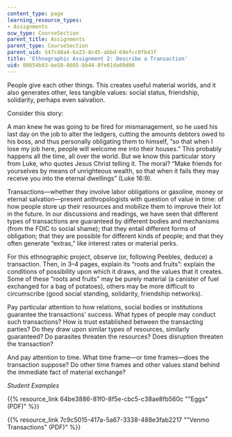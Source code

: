```yaml
---
content_type: page
learning_resource_types:
- Assignments
ocw_type: CourseSection
parent_title: Assignments
parent_type: CourseSection
parent_uid: 547c48a4-6a23-8c45-abbd-69efcc0fb43f
title: 'Ethnographic Assignment 2: Describe a Transaction'
uid: 80654b83-be58-8605-bb44-8fe01da09d00
---
```


People give each other things. This creates useful material worlds, and it also generates other, less tangible values: social status, friendship, solidarity, perhaps even salvation.

Consider this story:

A man knew he was going to be fired for mismanagement, so he used his last day on the job to alter the ledgers, cutting the amounts debtors owed to his boss, and thus personally obligating them to himself, “so that when I lose my job here, people will welcome me into their houses.” This probably happens all the time, all over the world. But we know this particular story from Luke, who quotes Jesus Christ telling it. The moral? “Make friends for yourselves by means of unrighteous wealth, so that when it fails they may receive you into the eternal dwellings” (Luke 16:9).

Transactions—whether they involve labor obligations or gasoline, money or eternal salvation—present anthropologists with question of value in time: of how people store up their resources and mobilize them to improve their lot in the future. In our discussions and readings, we have seen that different types of transactions are guaranteed by different bodies and mechanisms (from the FDIC to social shame); that they entail different forms of obligation; that they are possible for different kinds of people; and that they often generate “extras,” like interest rates or material perks.

For this ethnographic project, observe (or, following Peebles, deduce) a transaction. Then, in 3–4 pages, explain its “roots and fruits”: explain the conditions of possibility upon which it draws, and the values that it creates. Some of these “roots and fruits” may be purely material (a canister of fuel exchanged for a bag of potatoes), others may be more difficult to circumscribe (good social standing, solidarity, friendship networks).

Pay particular attention to how relations, social bodies or institutions guarantee the transactions' success. What types of people may conduct such transactions? How is trust established between the transacting parties? Do they draw upon similar types of resources, similarly guaranteed? Do parasites threaten the resources? Does disruption threaten the transaction?

And pay attention to time. What time frame—or time frames—does the transaction suppose? Do other time frames and other values stand behind the immediate fact of material exchange?

_Student Examples_

{{% resource_link 64be3886-81f0-8f5e-cbc5-c38ae8fb560c "\"Eggs\" (PDF)" %}}

{{% resource_link 7c9c5015-417a-5a67-3338-488e3fab2217 "\"Venmo Transactions\" (PDF)" %}}